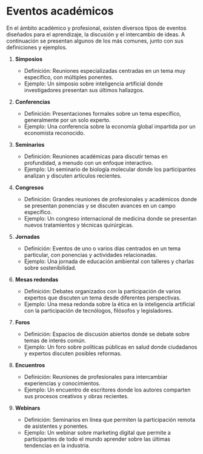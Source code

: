 # Eventos académicos

En el ámbito académico y profesional, existen diversos tipos de eventos diseñados para el aprendizaje, la discusión y el intercambio de ideas. A continuación se presentan algunos de los más comunes, junto con sus definiciones y ejemplos.

1. **Simposios**
    - Definición: Reuniones especializadas centradas en un tema muy específico, con múltiples ponentes.
    - Ejemplo: Un simposio sobre inteligencia artificial donde investigadores presentan sus últimos hallazgos.

2. **Conferencias**
    - Definición: Presentaciones formales sobre un tema específico, generalmente por un solo experto.
    - Ejemplo: Una conferencia sobre la economía global impartida por un economista reconocido.

3. **Seminarios**
    - Definición: Reuniones académicas para discutir temas en profundidad, a menudo con un enfoque interactivo.
    - Ejemplo: Un seminario de biología molecular donde los participantes analizan y discuten artículos recientes.

4. **Congresos**
    - Definición: Grandes reuniones de profesionales y académicos donde se presentan ponencias y se discuten avances en un campo específico.
    - Ejemplo: Un congreso internacional de medicina donde se presentan nuevos tratamientos y técnicas quirúrgicas.

5. **Jornadas**
    - Definición: Eventos de uno o varios días centrados en un tema particular, con ponencias y actividades relacionadas.
    - Ejemplo: Una jornada de educación ambiental con talleres y charlas sobre sostenibilidad.

6. **Mesas redondas**
    - Definición: Debates organizados con la participación de varios expertos que discuten un tema desde diferentes perspectivas.
    - Ejemplo: Una mesa redonda sobre la ética en la inteligencia artificial con la participación de tecnólogos, filósofos y legisladores.

7. **Foros**
    - Definición: Espacios de discusión abiertos donde se debate sobre temas de interés común.
    - Ejemplo: Un foro sobre políticas públicas en salud donde ciudadanos y expertos discuten posibles reformas.

8. **Encuentros**
    - Definición: Reuniones de profesionales para intercambiar experiencias y conocimientos.
    - Ejemplo: Un encuentro de escritores donde los autores comparten sus procesos creativos y obras recientes.

9. **Webinars**
    - Definición: Seminarios en línea que permiten la participación remota de asistentes y ponentes.
    - Ejemplo: Un webinar sobre marketing digital que permite a participantes de todo el mundo aprender sobre las últimas tendencias en la industria.
